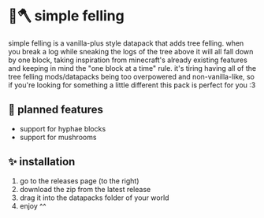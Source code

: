 # 🌳🪓 simple felling

simple felling is a vanilla-plus style datapack that adds tree felling. when you break a log while sneaking the logs of the tree above it will all fall down by one block, taking inspiration from minecraft's already existing features and keeping in mind the "one block at a time" rule. it's tiring having all of the tree felling mods/datapacks being too overpowered and non-vanilla-like, so if you're looking for something a little different this pack is perfect for you :3

## 🔮 planned features

- support for hyphae blocks
- support for mushrooms

## ✨ installation

1. go to the releases page (to the right)
2. download the zip from the latest release
3. drag it into the datapacks folder of your world
4. enjoy ^^

